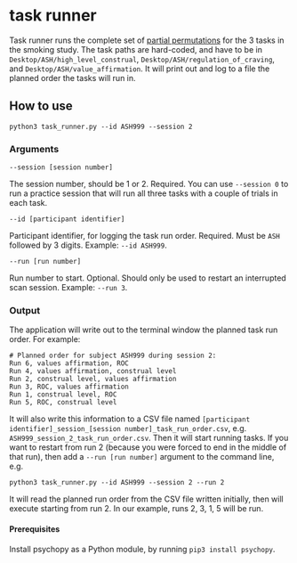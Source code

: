 # task runner
Task runner runs the complete set of
[partial permutations](https://en.wikipedia.org/wiki/Permutation#k-permutations_of_n)
for the 3 tasks in the smoking study. The task paths are hard-coded, and have
to be in `Desktop/ASH/high_level_construal`, `Desktop/ASH/regulation_of_craving`, and
`Desktop/ASH/value_affirmation`. It will print out and log to a file the planned order
the tasks will run in.

## How to use
```
python3 task_runner.py --id ASH999 --session 2
```

### Arguments
```
--session [session number]
```
The session number, should be 1 or 2. Required. You can use `--session 0` to run a practice
session that will run all three tasks with a couple of trials in each task.

```
--id [participant identifier]
```
Participant identifier, for logging the task run order. Required. Must be `ASH` followed
by 3 digits. Example: `--id ASH999`.

```
--run [run number]
```
Run number to start. Optional. Should only be used to restart an interrupted scan session.
Example: `--run 3`.

### Output
The application will write out to the terminal window the planned task run order. For example:
```
# Planned order for subject ASH999 during session 2:
Run 6, values affirmation, ROC
Run 4, values affirmation, construal level
Run 2, construal level, values affirmation
Run 3, ROC, values affirmation
Run 1, construal level, ROC
Run 5, ROC, construal level
```
It will also write this information to a CSV file named `[participant identifier]_session_[session number]_task_run_order.csv`,
e.g. `ASH999_session_2_task_run_order.csv`.  Then it will start running tasks.
If you want to restart from run 2 (because you were forced to end in the middle of
that run), then add a `--run [run number]` argument to the command line, e.g.
```
python3 task_runner.py --id ASH999 --session 2 --run 2
```
It will read the planned run order from the CSV file written initially, then will execute
starting from run 2. In our example, runs 2, 3, 1, 5 will be run.

#### Prerequisites
Install psychopy as a Python module, by running `pip3 install psychopy`.
